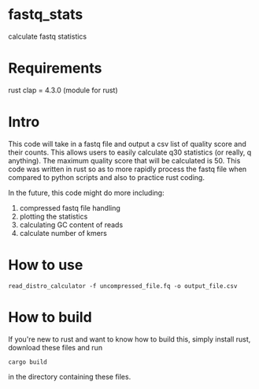 # fastq_stats
calculate fastq statistics

# Requirements
rust
clap = 4.3.0 (module for rust)

# Intro
This code will take in a fastq file and output a csv list of quality score and their counts. This
allows users to easily calculate q30 statistics (or really, q anything). The maximum quality score
that will be calculated is 50. This code was written in rust so as to more rapidly process the fastq
file when compared to python scripts and also to practice rust coding.

In the future, this code might do more including:
1. compressed fastq file handling
2. plotting the statistics
3. calculating GC content of reads
4. calculate number of kmers

# How to use
```
read_distro_calculator -f uncompressed_file.fq -o output_file.csv
```

# How to build
If you're new to rust and want to know how to build this, simply install rust, download these files and run
```
cargo build
```
in the directory containing these files.
